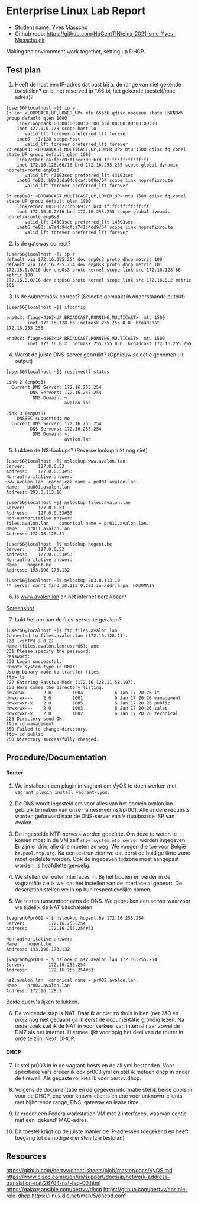 # Enterprise Linux Lab Report

- Student name: Yves Masscho
- Github repo: <https://github.com/HoGentTIN/elnx-2021-sme-Yves-Masscho.git>

Making the environment work together, setting up DHCP.

## Test plan

1. Heeft de host een IP-adres dat past bij a. de range van niet gekende toestellen? en b. het reserved ip *.66 bij het gekende toestel(/mac-adres)?
```
[user66@localhost ~]$ ip a
1: lo: <LOOPBACK,UP,LOWER_UP> mtu 65536 qdisc noqueue state UNKNOWN group default qlen 1000
    link/loopback 00:00:00:00:00:00 brd 00:00:00:00:00:00
    inet 127.0.0.1/8 scope host lo
       valid_lft forever preferred_lft forever
    inet6 ::1/128 scope host 
       valid_lft forever preferred_lft forever
2: enp0s3: <BROADCAST,MULTICAST,UP,LOWER_UP> mtu 1500 qdisc fq_codel state UP group default qlen 1000
    link/ether ca:fe:c0:ff:ee:00 brd ff:ff:ff:ff:ff:ff
    inet 172.16.128.66/16 brd 172.16.255.255 scope global dynamic noprefixroute enp0s3
       valid_lft 43103sec preferred_lft 43103sec
    inet6 fe80::b8a2:da94:8ca4:b09e/64 scope link noprefixroute 
       valid_lft forever preferred_lft forever

3: enp0s8: <BROADCAST,MULTICAST,UP,LOWER_UP> mtu 1500 qdisc fq_codel state UP group default qlen 1000
    link/ether 08:00:27:bb:69:7c brd ff:ff:ff:ff:ff:ff
    inet 172.16.0.2/16 brd 172.16.255.255 scope global dynamic noprefixroute enp0s8
       valid_lft 14303sec preferred_lft 14303sec
    inet6 fe80::a7a4:94cf:a741:4dd9/64 scope link noprefixroute 
       valid_lft forever preferred_lft forever
```

2. Is de gateway correct?

```
[user66@localhost ~]$ ip r
default via 172.16.255.254 dev enp0s3 proto dhcp metric 100 
default via 172.16.255.254 dev enp0s8 proto dhcp metric 101 
172.16.0.0/16 dev enp0s3 proto kernel scope link src 172.16.128.66 metric 100 
172.16.0.0/16 dev enp0s8 proto kernel scope link src 172.16.0.2 metric 101 
```
3. Is de subnetmask correct? (Selectie gemaakt in onderstaande output)

```
[user66@localhost ~]$ ifconfig

enp0s3: flags=4163<UP,BROADCAST,RUNNING,MULTICAST>  mtu 1500
        inet 172.16.128.66  netmask 255.255.0.0  broadcast 172.16.255.255

enp0s8: flags=4163<UP,BROADCAST,RUNNING,MULTICAST>  mtu 1500
        inet 172.16.0.2  netmask 255.255.0.0  broadcast 172.16.255.255
```

4. Wordt de juiste DNS-server gebruikt? (Opnieuw selectie genomen uit output)

```
[user66@localhost ~]$ resolvectl status

Link 2 (enp0s3)                 
  Current DNS Server: 172.16.255.254           
         DNS Servers: 172.16.255.254           
          DNS Domain: ~.                       
                      avalon.lan               

Link 3 (enp0s8)
    DNSSEC supported: no                       
  Current DNS Server: 172.16.255.254           
         DNS Servers: 172.16.255.254           
          DNS Domain: ~.                       
                      avalon.lan  
```
5. Lukken de NS-lookups? (Reverse lookup lukt nog niet)
```
[user66@localhost ~]$ nslookup www.avalon.lan
Server:		127.0.0.53
Address:	127.0.0.53#53
Non-authoritative answer:
www.avalon.lan	canonical name = pu001.avalon.lan.
Name:	pu001.avalon.lan
Address: 203.0.113.10

[user66@localhost ~]$ nslookup files.avalon.lan
Server:		127.0.0.53
Address:	127.0.0.53#53
Non-authoritative answer:
files.avalon.lan	canonical name = pr011.avalon.lan.
Name:	pr011.avalon.lan
Address: 172.16.128.11

[user66@localhost ~]$ nslookup hogent.be
Server:		127.0.0.53
Address:	127.0.0.53#53
Non-authoritative answer:
Name:	hogent.be
Address: 193.190.173.132

[user66@localhost ~]$ nslookup 203.0.113.10
** server can't find 10.113.0.203.in-addr.arpa: NXDOMAIN

```

6. Is www.avalon.lan en het internet bereikbaar?

[Screenshot](04-Integration-Screenshot/WorkstationInternetTest.png)

7. Lukt het om aan de files-server te geraken?
```
[user66@localhost ~]$ ftp files.avalon.lan
Connected to files.avalon.lan (172.16.128.11).
220 (vsFTPd 3.0.2)
Name (files.avalon.lan:user66): anc
331 Please specify the password.
Password:
230 Login successful.
Remote system type is UNIX.
Using binary mode to transfer files.
ftp> ls
227 Entering Passive Mode (172,16,128,11,58,197).
150 Here comes the directory listing.
drwxrwx---    2 0        1004            6 Jan 17 20:26 it
drwxrwx---    2 0        1001            6 Jan 17 20:26 management
drwxrwxr-x    2 0        1005            6 Jan 17 20:26 public
drwxrwx---    2 0        1003            6 Jan 17 20:26 sales
drwxrwxr-x    2 0        1002            6 Jan 17 20:26 technical
226 Directory send OK.
ftp> cd management
550 Failed to change directory.
ftp> cd public
250 Directory successfully changed.
```

## Procedure/Documentation

#### Router

1. We installeren een plugin in vagrant om VyOS te doen werken met `vagrant plugin install vagrant-vyos`.

2. De DNS wordt ingesteld om voor alles van het domein avalon.lan gebruik te maken van onze nameserver ns1/pr001. Alle andere requests worden geforward naar de DNS-server van Virtualbox/de ISP van Avalon.

3. De ingestelde NTP-servers worden gedelete. Om deze te weten te komen moet in de VM zelf `show system ntp server` worden ingegeven. Er zijn er drie, alle drie moeten ze weg. We voegen die toe voor België `be.pool.ntp.org`. Na een testrun zien we dat eerst de huidige time-zone moet gedelete worden. Ook de ingegeven tijdzone moet aangepast worden, is hoofdlettergevoelig.

4. We stellen de router interfaces in. Bij het booten en verder in de vagrantfile zie ik wel dat het instellen van de interface al gebeurt. De description stellen we in op hun respectievelijke namen.

5. We testen tussendoor eens de DNS. We gebruiken een server waarvoor we tijdelijk de NAT uitschakelen
```
[vagrant@pr001 ~]$ nslookup hogent.be 172.16.255.254
Server:         172.16.255.254
Address:        172.16.255.254#53

Non-authoritative answer:
Name:   hogent.be
Address: 193.190.173.132

[vagrant@pr001 ~]$ nslookup ns2.avalon.lan 172.16.255.254
Server:         172.16.255.254
Address:        172.16.255.254#53

ns2.avalon.lan  canonical name = pr002.avalon.lan.
Name:   pr002.avalon.lan
Address: 172.16.128.2
```
Beide query's lijken te lukken.

6. De volgende stap is NAT. Daar ik er niet zo thuis in ben (net 2&3 en proj2 nog niet gedaan) ga ik eerst de documentatie grondig lezen.
Na onderzoek stel ik de NAT in voor verkeer van internal naar zowel de DMZ als het internet. Hiermee lijkt voorlopig het deel van de router in orde te zijn. Next: DHCP.

#### DHCP

7. Ik stel pr003 in in de vagrant-hosts en de all.yml bestanden. Voor specifieke vars creëer ik ook pr003.yml en stel ik meteen dhcp in onder de firewall. Als gepaste rol kies ik voor bertvv.dhcp.

8. Volgens de documentatie en de gegeven informatie stel ik beide pools in voor de DHCP, ene voor known-clients en ene voor unknown-clients, met bijhorende range, DNS, gateway en lease time.

9. Ik creëer een Fedora workstation VM met 2 interfaces, waarvan eentje met een 'gekend' MAC-adres.

10. Dit toestel krijgt op de juiste manier de IP-adressen toegekend en heeft toegang tot de nodige diensten (zie testplan)

## Resources

https://github.com/bertvv/cheat-sheets/blob/master/docs/VyOS.md
https://www.cisco.com/c/en/us/support/docs/ip/network-address-translation-nat/26704-nat-faq-00.html
https://galaxy.ansible.com/bertvv/dhcp
https://github.com/bertvv/ansible-role-dhcp
https://linux.die.net/man/5/dhcpd.conf
